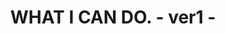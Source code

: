 ---
href: 'https://myscreate-wicd-nuxt.web.app/'
title: 'WHAT I CAN DO. - ver1 -'
image:
  src: '/works/wicd02.jpg'
---